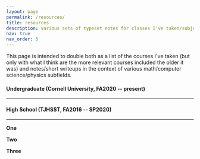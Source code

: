 ```yaml
---
layout: page
permalink: /resources/
title: resources
description: various sets of typeset notes for classes I've taken/subjects I've learned, of varying completeness
nav: true
nav_order: 5
---
```


This page is intended to double both as a list of the courses I've taken 
(but only with what I think are the more relevant courses included the older it was) 
and notes/short writeups in the context of various math/computer science/physics
subfields. 

#### Undergraduate (Cornell University, FA2020 -- present)

---



#### High School (TJHSST, FA2016 -- SP2020)

---

**One**

**Two**

**Three**




